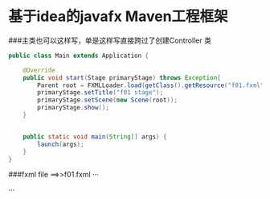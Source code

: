 # 基于idea的javafx Maven工程框架
###主类也可以这样写，单是这样写直接跨过了创建Controller 类
``` java class
public class Main extends Application {

    @Override
    public void start(Stage primaryStage) throws Exception{
        Parent root = FXMLLoader.load(getClass().getResource("f01.fxml"));
        primaryStage.setTitle("f01 stage");
        primaryStage.setScene(new Scene(root));
        primaryStage.show();
    }


    public static void main(String[] args) {
        launch(args);
    }
}
```
###fxml file ==>>f01.fxml
···
<?import javafx.scene.control.Button?>
<?import javafx.scene.control.Label?>
<GridPane fx:controller="sample.Controller"
          xmlns:fx="http://javafx.com/fxml" alignment="center" hgap="10" vgap="10">
</GridPane>
···
